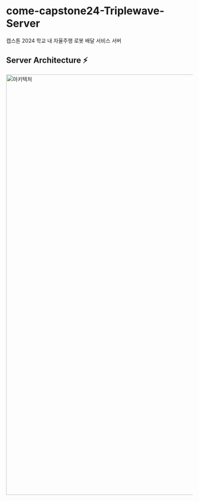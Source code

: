 # come-capstone24-Triplewave-Server
캡스톤 2024 학교 내 자율주행 로봇 배달 서비스 서버

## Server Architecture ⚡️ 
<img width="1136" alt="아키텍처" src="https://github.com/user-attachments/assets/8d630cf0-b91e-40d5-a082-c3a8302aca82">


